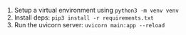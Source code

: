1. Setup a virtual environment using `python3 -m venv venv`
2. Install deps: `pip3 install -r requirements.txt`
3. Run the uvicorn server: `uvicorn main:app --reload`
